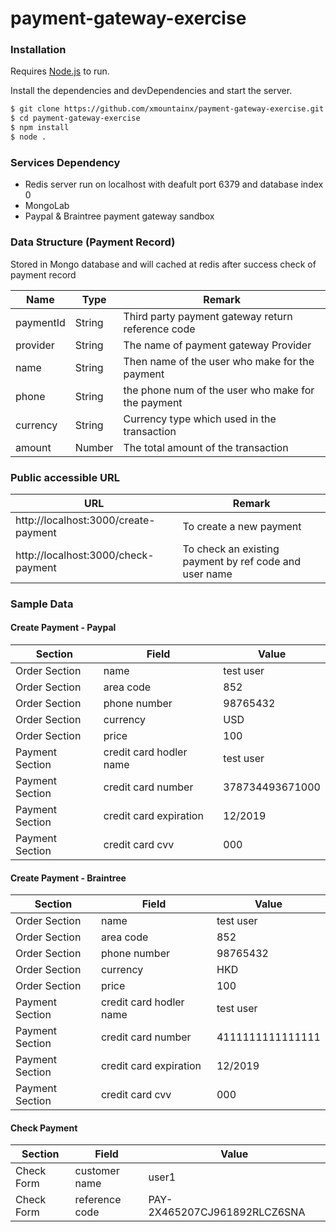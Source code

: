 # payment-gateway-exercise

### Installation

Requires [Node.js](https://nodejs.org/) to run.

Install the dependencies and devDependencies and start the server.

```sh
$ git clone https://github.com/xmountainx/payment-gateway-exercise.git
$ cd payment-gateway-exercise
$ npm install
$ node .
```

### Services Dependency

- Redis server run on localhost with deafult port 6379 and database index 0
- MongoLab
- Paypal & Braintree payment gateway sandbox

### Data Structure (Payment Record)

Stored in Mongo database and will cached at redis after success check of payment record

| Name | Type | Remark |
| ------ | ------ | ------ |
| paymentId | String | Third party payment gateway return reference code |
| provider | String | The name of payment gateway Provider |
| name | String | Then name of the user who make for the payment |
| phone | String | the phone num of the user who make for the payment |
| currency | String | Currency type which used in the transaction |
| amount | Number | The total amount of the transaction |

### Public accessible URL

| URL | Remark |
| ------  | ------ |
| http://localhost:3000/create-payment | To create a new payment |
| http://localhost:3000/check-payment | To check an existing payment by ref code and user name|

### Sample Data
#### Create Payment - Paypal

| Section | Field | Value |
| ------ | ------  | ------ |
| Order Section | name | test user |
| Order Section | area code | 852 |
| Order Section | phone number | 98765432 |
| Order Section | currency | USD |
| Order Section | price | 100 |
| Payment Section | credit card hodler name | test user |
| Payment Section | credit card number | 378734493671000 |
| Payment Section | credit card expiration | 12/2019 |
| Payment Section | credit card cvv| 000 |

#### Create Payment - Braintree

| Section | Field | Value |
| ------ | ------  | ------ |
| Order Section | name | test user |
| Order Section | area code | 852 |
| Order Section | phone number | 98765432 |
| Order Section | currency | HKD |
| Order Section | price | 100 |
| Payment Section | credit card hodler name | test user |
| Payment Section | credit card number | 4111111111111111 |
| Payment Section | credit card expiration | 12/2019 |
| Payment Section | credit card cvv| 000 |

#### Check Payment

| Section | Field | Value |
| ------ | ------  | ------ |
| Check Form | customer name | user1 |
| Check Form | reference code | PAY-2X465207CJ961892RLCZ6SNA |

